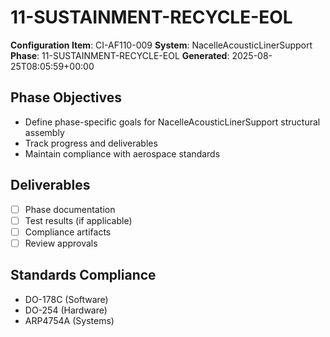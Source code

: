 # 11-SUSTAINMENT-RECYCLE-EOL

**Configuration Item**: CI-AF110-009
**System**: NacelleAcousticLinerSupport
**Phase**: 11-SUSTAINMENT-RECYCLE-EOL
**Generated**: 2025-08-25T08:05:59+00:00

## Phase Objectives
- Define phase-specific goals for NacelleAcousticLinerSupport structural assembly
- Track progress and deliverables
- Maintain compliance with aerospace standards

## Deliverables
- [ ] Phase documentation
- [ ] Test results (if applicable)
- [ ] Compliance artifacts
- [ ] Review approvals

## Standards Compliance
- DO-178C (Software)
- DO-254 (Hardware)
- ARP4754A (Systems)

